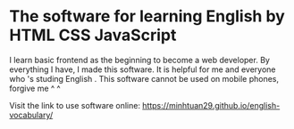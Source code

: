 
# The software for learning English by HTML CSS JavaScript  

I learn basic frontend as the beginning to become a web developer. By everything I have, I made this software. It is helpful for me and everyone who 's studing English . This software cannot be used on mobile phones, forgive me ^ ^  

Visit the link to use software online:
https://minhtuan29.github.io/english-vocabulary/
